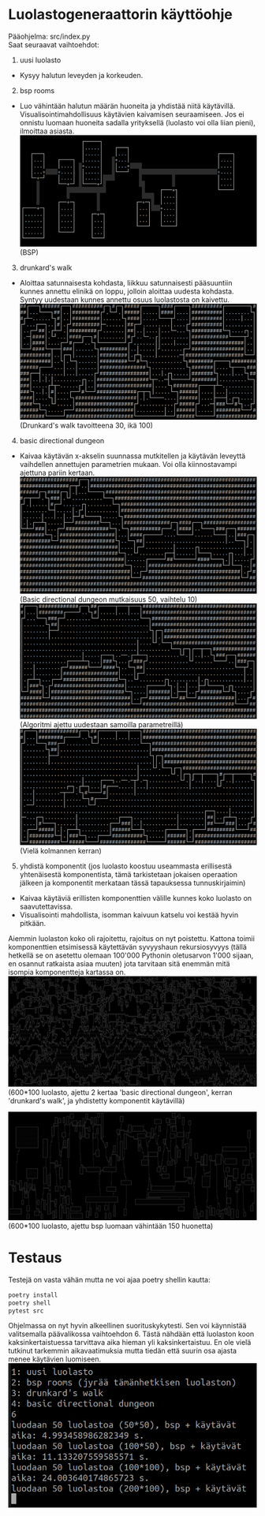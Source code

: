 # Luolastogeneraattorin käyttöohje
Pääohjelma: src/index.py  
Saat seuraavat vaihtoehdot:
1. uusi luolasto
  - Kysyy halutun leveyden ja korkeuden.
2. bsp rooms
  - Luo vähintään halutun määrän huoneita ja yhdistää niitä käytävillä. Visualisointimahdollisuus käytävien kaivamisen seuraamiseen. Jos ei onnistu luomaan huoneita sadalla yrityksellä (luolasto voi olla liian pieni), ilmoittaa asiasta.
  ![](kuvat/kayttoohje/bsp.png)  
  (BSP)
3. drunkard's walk
  - Aloittaa satunnaisesta kohdasta, liikkuu satunnaisesti pääsuuntiin kunnes annettu elinikä on loppu, jolloin aloittaa uudesta kohdasta. Syntyy uudestaan kunnes annettu osuus luolastosta on kaivettu.
  ![](kuvat/kayttoohje/drunkard.png)  
  (Drunkard's walk tavoitteena 30, ikä 100)
4. basic directional dungeon
  - Kaivaa käytävän x-akselin suunnassa mutkitellen ja käytävän leveyttä vaihdellen annettujen parametrien mukaan. Voi olla kiinnostavampi ajettuna pariin kertaan.
  ![](kuvat/kayttoohje/directed1.png)  
  (Basic directional dungeon mutkaisuus 50, vaihtelu 10)
  ![](kuvat/kayttoohje/directed2.png)  
  (Algoritmi ajettu uudestaan samoilla parametreillä)
  ![](kuvat/kayttoohje/directed3.png)  
  (Vielä kolmannen kerran)
5. yhdistä komponentit (jos luolasto koostuu useammasta erillisestä yhtenäisestä komponentista, tämä tarkistetaan jokaisen operaation jälkeen ja komponentit merkataan tässä tapauksessa tunnuskirjaimin)
  - Kaivaa käytäviä erillisten komponenttien välille kunnes koko luolasto on saavutettavissa.
  - Visualisointi mahdollista, isomman kaivuun katselu voi kestää hyvin pitkään.

Aiemmin luolaston koko oli rajoitettu, rajoitus on nyt poistettu. Kattona toimii komponenttien etsimisessä käytettävän syvyyshaun rekursiosyvyys (tällä hetkellä se on asetettu olemaan 100'000 Pythonin oletusarvon 1'000 sijaan, en osannut ratkaista asiaa muuten) jota tarvitaan sitä enemmän mitä isompia komponentteja kartassa on.
![](kuvat/iso_luola.png)
(600*100 luolasto, ajettu 2 kertaa 'basic directional dungeon', kerran 'drunkard's walk', ja yhdistetty komponentit käytävillä)

![](kuvat/iso_bsp.png)
(600*100 luolasto, ajettu bsp luomaan vähintään 150 huonetta)

# Testaus

Testejä  on vasta vähän mutta ne voi ajaa poetry shellin kautta:  

    poetry install
    poetry shell
    pytest src

Ohjelmassa on nyt hyvin alkeellinen suorituskykytesti. Sen voi käynnistää valitsemalla
päävalikossa vaihtoehdon 6. Tästä nähdään että luolaston koon kaksinkertaistuessa tarvittava aika hieman yli kaksinkertaistuu. En ole vielä tutkinut tarkemmin aikavaatimuksia mutta tiedän että suurin osa ajasta menee käytävien luomiseen.
![](kuvat/suorituskyky_demo.jpg)
